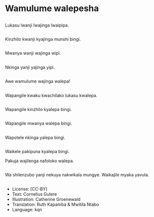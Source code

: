 # Wamulume walepesha

##
Lukasu lwanji lwajinga lwaipipa.

##
Kinzhilo kwanji kyajinga munshi bingi.

##
Mwanya wanji wajinga wipi.

##
Nkinga yanji yajinga yipi.

##
Awe wamulume wajinga walepa!

##
Wapangile kwaku kwachilako lukasu kwalepa.

##
Wapangile kinzhilo kyalepa bingi.

##
Wapangile mwanya walepa bingi.

##
Wapotele nkinga yalepa bingi.

##
Waikele pakipuna kyalepa bingi.

Pakuja wajilenga nafoloko walepa.

##
Wa shilenzubo yanji nekuya nakwikala mungye. Waikajile myaka yavula.

##
* License: [CC-BY]
* Text: Cornelius Gulere
* Illustration: Catherine Groenewald
* Translation: Ruth Kapamba & Mwitila Ntabo
* Language: kqn

